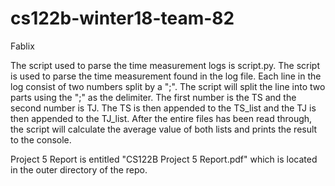 # cs122b-winter18-team-82
Fablix

The script used to parse the time measurement logs is script.py. The script is used to parse the time measurement found in the log file. Each line in the log consist of two numbers split by a ";". The script will split the line into two parts using the ";" as the delimiter. The first number is the TS and the second number is TJ. The TS is then appended to the TS_list and the TJ is then appended to the TJ_list. After the entire files has been read through, the script will calculate the average value of both lists and prints the result to the console.


Project 5 Report is entitled "CS122B Project 5 Report.pdf" which is located in the outer directory of the repo.
